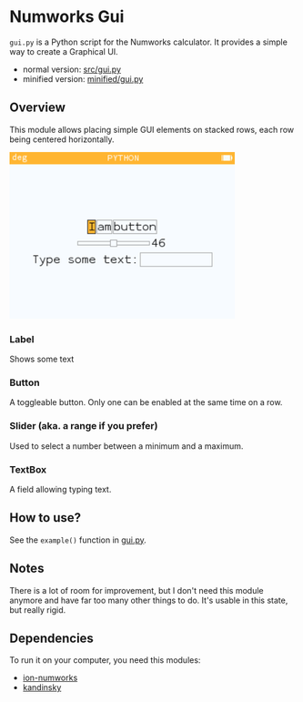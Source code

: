 # Numworks Gui

`gui.py` is a Python script for the Numworks calculator. It provides
a simple way to create a Graphical UI.

- normal version: [src/gui.py](src/gui.py)
- minified version: [minified/gui.py](src/gui.py)


## Overview

This module allows placing simple GUI elements on stacked rows, each row being centered horizontally.

![A GUI with some buttons, a range and a textbox.](/about/example.png)


### Label

Shows some text


### Button

A toggleable button. Only one can be enabled at the same time on a row.


### Slider (aka. a range if you prefer)

Used to select a number between a minimum and a maximum.


### TextBox

A field allowing typing text.



## How to use?

See the `example()` function in [gui.py](/src/gui.py).


## Notes

There is a lot of room for improvement, but I don't need this module anymore
and have far too many other things to do. It's usable in this state, but really
rigid.


## Dependencies

To run it on your computer, you need this modules:
- [ion-numworks](https://pypi.org/project/ion-numworks/)
- [kandinsky](https://pypi.org/project/kandinsky/)
